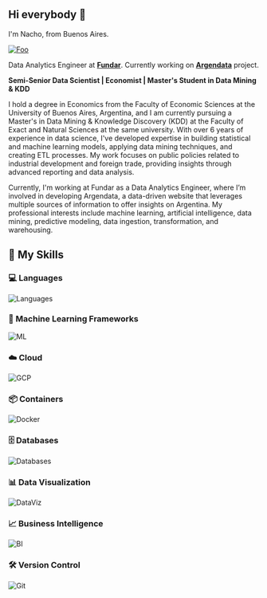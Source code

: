 ## Hi everybody 👋

I'm Nacho, from Buenos Aires. 

<a href="https://www.linkedin.com/in/ignacio-ibarra-ok" rel="ignacio-ibarra">![Foo](https://img.shields.io/badge/linkedin-%230077B5.svg?style=for-the-badge&logo=linkedin&logoColor=white)</a>


Data Analytics Engineer at [**Fundar**](https://fund.ar/). Currently working on [**Argendata**](https://argendata.fund.ar/) project.

**Semi-Senior Data Scientist | Economist | Master's Student in Data Mining & KDD**

I hold a degree in Economics from the Faculty of Economic Sciences at the University of Buenos Aires, Argentina, and I am currently pursuing a Master's in Data Mining & Knowledge Discovery (KDD) at the Faculty of Exact and Natural Sciences at the same university. With over 6 years of experience in data science, I've developed expertise in building statistical and machine learning models, applying data mining techniques, and creating ETL processes. My work focuses on public policies related to industrial development and foreign trade, providing insights through advanced reporting and data analysis.

Currently, I'm working at Fundar as a Data Analytics Engineer, where I’m involved in developing Argendata, a data-driven website that leverages multiple sources of information to offer insights on Argentina. My professional interests include machine learning, artificial intelligence, data mining, predictive modeling, data ingestion, transformation, and warehousing.

## 🚀 My Skills

### 💻 Languages  
![Languages](https://go-skill-icons.vercel.app/api/icons?i=python,r&titles=true)

### 🤖 Machine Learning Frameworks  
![ML](https://go-skill-icons.vercel.app/api/icons?i=tensorflow,scipy,scikitlearn&titles=true)

### ☁️ Cloud  
![GCP](https://go-skill-icons.vercel.app/api/icons?i=gcp&titles=true)

### 📦 Containers  
![Docker](https://go-skill-icons.vercel.app/api/icons?i=docker&titles=true)

### 🗄️ Databases  
![Databases](https://go-skill-icons.vercel.app/api/icons?i=bigquery,mongodb,sqlite,sqlalchemy&titles=true)

### 📊 Data Visualization  
![DataViz](https://go-skill-icons.vercel.app/api/icons?i=plotly,matplotlib,seaborn&titles=true)

### 📈 Business Intelligence  
![BI](https://go-skill-icons.vercel.app/api/icons?i=pbi&titles=true)

### 🛠️ Version Control  
![Git](https://go-skill-icons.vercel.app/api/icons?i=git&titles=true)


